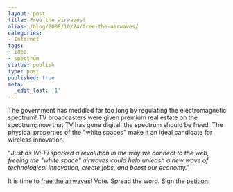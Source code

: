 ```yaml
---
layout: post
title: Free the airwaves!
alias: /blog/2008/10/24/free-the-airwaves/
categories:
- Internet
tags:
- idea
- spectrum
status: publish
type: post
published: true
meta:
  _edit_last: '1'
---
```

The government has meddled far too long by regulating the electromagnetic spectrum! TV broadcasters were given premium real estate on the spectrum; now that TV has gone digital, the spectrum should be freed. The physical properties of the "white spaces" make it an ideal candidate for wireless innovation.

"<em>Just as Wi-Fi sparked a revolution in the way we connect to the web, freeing the "white space" airwaves could help unleash a new wave of technological innovation, create jobs, and boost our economy.</em>"

It is time to <a title="Free the Airwaves" href="http://www.freetheairwaves.com/" target="_blank">free the airwaves</a>! Vote. Spread the word. Sign the <a title="Free the Airwaves Petition" href="http://www.freetheairwaves.com/takeAction.html" target="_blank">petition</a>.
